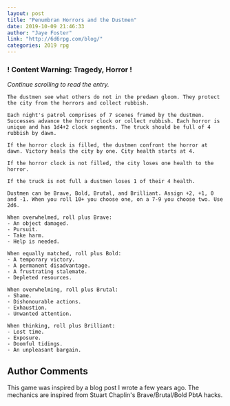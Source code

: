 ```yaml
---
layout: post
title: "Penumbran Horrors and the Dustmen"
date: 2019-10-09 21:46:33
author: "Jaye Foster"
link: "http://6d6rpg.com/blog/"
categories: 2019 rpg
---
```

<div id="warning"><div id="content"><h3><strong>! Content Warning: Tragedy, Horror !</strong></h3><i>Continue scrolling to read the entry.</i></div></div>
 
```
The dustmen see what others do not in the predawn gloom. They protect the city from the horrors and collect rubbish.

Each night's patrol comprises of 7 scenes framed by the dustmen. Successes advance the horror clock or collect rubbish. Each horror is unique and has 1d4+2 clock segments. The truck should be full of 4 rubbish by dawn.

If the horror clock is filled, the dustmen confront the horror at dawn. Victory heals the city by one. City health starts at 4.

If the horror clock is not filled, the city loses one health to the horror.

If the truck is not full a dustmen loses 1 of their 4 health.

Dustmen can be Brave, Bold, Brutal, and Brilliant. Assign +2, +1, 0 and -1. When you roll 10+ you choose one, on a 7-9 you choose two. Use 2d6.

When overwhelmed, roll plus Brave:
- An object damaged.
- Pursuit.
- Take harm.
- Help is needed.

When equally matched, roll plus Bold:
- A temporary victory.
- A permanent disadvantage.
- A frustrating stalemate.
- Depleted resources.

When overwhelming, roll plus Brutal:
- Shame.
- Dishonourable actions.
- Exhaustion.
- Unwanted attention.

When thinking, roll plus Brilliant:
- Lost time.
- Exposure.
- Doomful tidings.
- An unpleasant bargain.
```
## Author Comments
This game was inspired by a blog post I wrote a few years ago. The mechanics are inspired from Stuart Chaplin's Brave/Brutal/Bold PbtA hacks.
